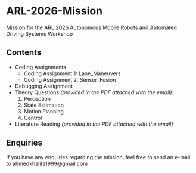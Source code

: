 # ARL-2026-Mission
Mission for the ARL 2026 Autonomous Mobile Robots and Automated Driving Systems Workshop

## Contents
- Coding Assignments
    - Coding Assignment 1: Lane_Maneuvers
    - Coding Assignment 2: Sensor_Fusion
- Debugging Assignment
- Theory Questions *(provided in the PDF attached with the email)*:
    1. Perception
    2. State Estimation
    3. Motion Planning
    4. Control
- Literature Reading *(provided in the PDF attached with the email)*

## Enquiries
If you have any enquiries regarding the mission, feel free to send an e-mail to ahmedkhalifa1999@gmail.com
